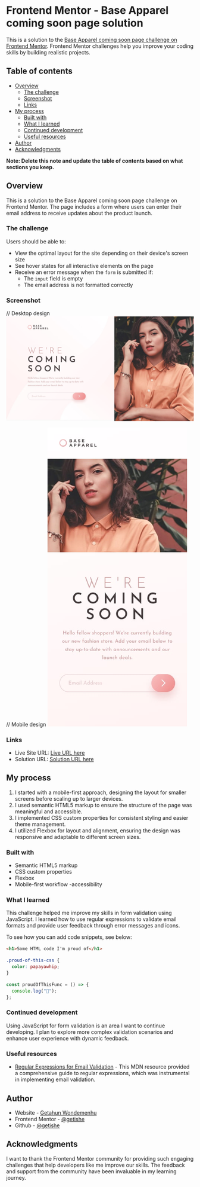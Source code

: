 # Frontend Mentor - Base Apparel coming soon page solution

This is a solution to the [Base Apparel coming soon page challenge on Frontend Mentor](https://www.frontendmentor.io/challenges/base-apparel-coming-soon-page-5d46b47f8db8a7063f9331a0). Frontend Mentor challenges help you improve your coding skills by building realistic projects.

## Table of contents

- [Overview](#overview)
  - [The challenge](#the-challenge)
  - [Screenshot](#screenshot)
  - [Links](#links)
- [My process](#my-process)
  - [Built with](#built-with)
  - [What I learned](#what-i-learned)
  - [Continued development](#continued-development)
  - [Useful resources](#useful-resources)
- [Author](#author)
- [Acknowledgments](#acknowledgments)

**Note: Delete this note and update the table of contents based on what sections you keep.**

## Overview

This is a solution to the Base Apparel coming soon page challenge on Frontend Mentor. The page includes a form where users can enter their email address to receive updates about the product launch.

### The challenge

Users should be able to:

- View the optimal layout for the site depending on their device's screen size
- See hover states for all interactive elements on the page
- Receive an error message when the `form` is submitted if:
  - The `input` field is empty
  - The email address is not formatted correctly

### Screenshot

// Desktop design
![](./design/desktop-design.jpg)

// Mobile design
![](./design/mobile-design.jpg)

### Links

- Live Site URL: [Live URL here](https://get-code-gif.github.io/base-apparel-coming-soon-master/)
- Solution URL: [Solution URL here](https://github.com/get-code-gif/base-apparel-coming-soon-master.git)

## My process

1. I started with a mobile-first approach, designing the layout for smaller screens before scaling up to larger devices.
2. I used semantic HTML5 markup to ensure the structure of the page was meaningful and accessible.
3. I implemented CSS custom properties for consistent styling and easier theme management.
4. I utilized Flexbox for layout and alignment, ensuring the design was responsive and adaptable to different screen sizes.

### Built with

- Semantic HTML5 markup
- CSS custom properties
- Flexbox
- Mobile-first workflow
  -accessibility

### What I learned

This challenge helped me improve my skills in form validation using JavaScript. I learned how to use regular expressions to validate email formats and provide user feedback through error messages and icons.

To see how you can add code snippets, see below:

```html
<h1>Some HTML code I'm proud of</h1>
```

```css
.proud-of-this-css {
  color: papayawhip;
}
```

```js
const proudOfThisFunc = () => {
  console.log("🎉");
};
```

### Continued development

Using JavaScript for form validation is an area I want to continue developing. I plan to explore more complex validation scenarios and enhance user experience with dynamic feedback.

### Useful resources

- [Regular Expressions for Email Validation](https://developer.mozilla.org/en-US/docs/Web/JavaScript/Guide/Regular_Expressions/Cheatsheet) - This MDN resource provided a comprehensive guide to regular expressions, which was instrumental in implementing email validation.

## Author

- Website - [Getahun Wondemenhu](https://getishe.github.io/social-links-profile-main)
- Frontend Mentor - [@getishe](https://www.frontendmentor.io/profile/getishe)
- Github - [@getishe](https://github.com/getishe)

## Acknowledgments

I want to thank the Frontend Mentor community for providing such engaging challenges that help developers like me improve our skills. The feedback and support from the community have been invaluable in my learning journey.
